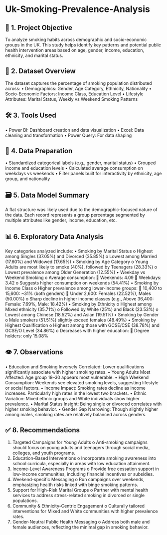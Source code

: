 # Uk-Smoking-Prevalence-Analysis
## 🎯 1. Project Objective
To analyze smoking habits across demographic and socio-economic groups in the UK. This study helps identify key patterns and potential public health intervention areas based on age, gender, income, education, ethnicity, and marital status.

## 📂 2. Dataset Overview
The dataset captures the percentage of smoking population distributed across:
•	Demographics: Gender, Age Category, Ethnicity, Nationality
•	Socio-Economic Factors: Income Class, Education Level
•	Lifestyle Attributes: Marital Status, Weekly vs Weekend Smoking Patterns

## 🛠 3. Tools Used
•	Power BI: Dashboard creation and data visualization
•	Excel: Data cleaning and transformation
•	Power Query: For data shaping

## 🧹 4. Data Preparation
•	Standardized categorical labels (e.g., gender, marital status)
•	Grouped income and education levels
•	Calculated average consumption on weekdays vs weekends
•	Filter panels built for interactivity by ethnicity, age group, and nationality

## 🗃️ 5. Data Model Summary
A flat structure was likely used due to the demographic-focused nature of the data. Each record represents a group percentage segmented by multiple attributes like gender, income, education, etc.

## 📊 6. Exploratory Data Analysis
Key categories analyzed include:
•	Smoking by Marital Status
o	Highest among Singles (37.05%) and Divorced (35.85%)
o	Lowest among Married (17.60%) and Widowed (17.65%)
•	Smoking by Age Category
o	Young Adults are most likely to smoke (40%), followed by Teenagers (28.33%)
o	Lowest prevalence among Older Generation (12.55%)
•	Weekday vs Weekend Smoking
o	Average consumption:
	Weekends: 4.09
	Weekdays: 3.42
o	Suggests higher consumption on weekends (54.41%)
•	Smoking by Income Class
o	Higher prevalence among lower-income groups:
	10,400 to 15,600: ~31% (both genders)
	Under 2,600: Females (22.52%), Males (50.00%)
o	Sharp decline in higher income classes (e.g., Above 36,400: Female: 7.69%, Male: 18.42%)
•	Smoking by Ethnicity
o	Highest among Mixed ethnicity (35.71%)
o	Followed by White (25%) and Black (23.53%)
o	Lowest among Chinese (18.52%) and Asian (19.51%)
•	Smoking by Gender
o	Male smokers (51.51%) slightly exceed females (48.49%)
•	Smoking by Highest Qualification
o	Highest among those with GCSE/CSE (38.78%) and GCSE/O Level (34.86%)
o	Decreases with higher education:
	Degree holders: only 15.08%

## 👁️ 7. Observations
•	Education and Smoking Inversely Correlated: Lower qualifications significantly associate with higher smoking rates.
•	Young Adults Most Affected: Age group 18–30 appears most vulnerable.
•	High Weekend Consumption: Weekends see elevated smoking levels, suggesting lifestyle or social factors.
•	Income Impact: Smoking rates decline as income increases. Particularly high rates in the lowest two brackets.
•	Ethnic Variation: Mixed ethnic groups and White individuals show higher prevalence.
•	Marital Status Insight: Being single or divorced correlates with higher smoking behavior.
•	Gender Gap Narrowing: Though slightly higher among males, smoking rates are relatively balanced across genders.

## ✅ 8. Recommendations
1.	Targeted Campaigns for Young Adults
o	Anti-smoking campaigns should focus on young adults and teenagers through social media, colleges, and youth programs.
2.	Education-Based Interventions
o	Incorporate smoking awareness into school curricula, especially in areas with low education attainment.
3.	Income-Level Awareness Programs
o	Provide free cessation support in low-income communities, including financial incentives or subsidies.
4.	Weekend-specific Messaging
o	Run campaigns over weekends, emphasizing health risks linked with binge smoking patterns.
5.	Support for High-Risk Marital Groups
o	Partner with mental health services to address stress-related smoking in divorced or single populations.
6.	Community & Ethnicity-Centric Engagement
o	Culturally tailored interventions for Mixed and White communities with higher prevalence rates.
7.	Gender-Neutral Public Health Messaging
o	Address both male and female audiences, reflecting the minimal gap in smoking behavior.

